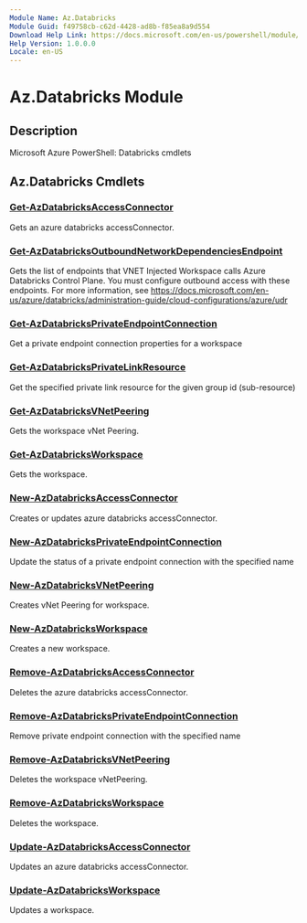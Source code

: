 ```yaml
---
Module Name: Az.Databricks
Module Guid: f49758cb-c62d-4428-ad8b-f85ea8a9d554
Download Help Link: https://docs.microsoft.com/en-us/powershell/module/az.databricks
Help Version: 1.0.0.0
Locale: en-US
---
```


# Az.Databricks Module
## Description
Microsoft Azure PowerShell: Databricks cmdlets

## Az.Databricks Cmdlets
### [Get-AzDatabricksAccessConnector](Get-AzDatabricksAccessConnector.md)
Gets an azure databricks accessConnector.

### [Get-AzDatabricksOutboundNetworkDependenciesEndpoint](Get-AzDatabricksOutboundNetworkDependenciesEndpoint.md)
Gets the list of endpoints that VNET Injected Workspace calls Azure Databricks Control Plane.
You must configure outbound access with these endpoints.
For more information, see https://docs.microsoft.com/en-us/azure/databricks/administration-guide/cloud-configurations/azure/udr

### [Get-AzDatabricksPrivateEndpointConnection](Get-AzDatabricksPrivateEndpointConnection.md)
Get a private endpoint connection properties for a workspace

### [Get-AzDatabricksPrivateLinkResource](Get-AzDatabricksPrivateLinkResource.md)
Get the specified private link resource for the given group id (sub-resource)

### [Get-AzDatabricksVNetPeering](Get-AzDatabricksVNetPeering.md)
Gets the workspace vNet Peering.

### [Get-AzDatabricksWorkspace](Get-AzDatabricksWorkspace.md)
Gets the workspace.

### [New-AzDatabricksAccessConnector](New-AzDatabricksAccessConnector.md)
Creates or updates azure databricks accessConnector.

### [New-AzDatabricksPrivateEndpointConnection](New-AzDatabricksPrivateEndpointConnection.md)
Update the status of a private endpoint connection with the specified name

### [New-AzDatabricksVNetPeering](New-AzDatabricksVNetPeering.md)
Creates vNet Peering for workspace.

### [New-AzDatabricksWorkspace](New-AzDatabricksWorkspace.md)
Creates a new workspace.

### [Remove-AzDatabricksAccessConnector](Remove-AzDatabricksAccessConnector.md)
Deletes the azure databricks accessConnector.

### [Remove-AzDatabricksPrivateEndpointConnection](Remove-AzDatabricksPrivateEndpointConnection.md)
Remove private endpoint connection with the specified name

### [Remove-AzDatabricksVNetPeering](Remove-AzDatabricksVNetPeering.md)
Deletes the workspace vNetPeering.

### [Remove-AzDatabricksWorkspace](Remove-AzDatabricksWorkspace.md)
Deletes the workspace.

### [Update-AzDatabricksAccessConnector](Update-AzDatabricksAccessConnector.md)
Updates an azure databricks accessConnector.

### [Update-AzDatabricksWorkspace](Update-AzDatabricksWorkspace.md)
Updates a workspace.

